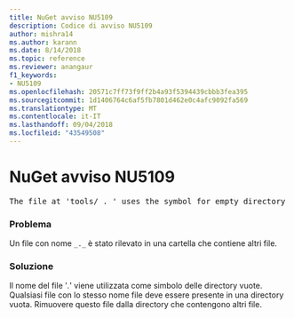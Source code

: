 ```yaml
---
title: NuGet avviso NU5109
description: Codice di avviso NU5109
author: mishra14
ms.author: karann
ms.date: 8/14/2018
ms.topic: reference
ms.reviewer: anangaur
f1_keywords:
- NU5109
ms.openlocfilehash: 20571c7ff73f9ff2b4a93f5394439cbbb3fea395
ms.sourcegitcommit: 1d1406764c6af5fb7801d462e0c4afc9092fa569
ms.translationtype: MT
ms.contentlocale: it-IT
ms.lasthandoff: 09/04/2018
ms.locfileid: "43549508"
---
```

# <a name="nuget-warning-nu5109"></a>NuGet avviso NU5109
<pre>The file at 'tools/_._' uses the symbol for empty directory '_._', but it is present in a directory that contains other files. Please remove this file from directories that contain other files.</pre>

### <a name="issue"></a>Problema

Un file con nome `_._` è stato rilevato in una cartella che contiene altri file.


### <a name="solution"></a>Soluzione

 Il nome del file '_._' viene utilizzata come simbolo delle directory vuote. Qualsiasi file con lo stesso nome file deve essere presente in una directory vuota. Rimuovere questo file dalla directory che contengono altri file.

